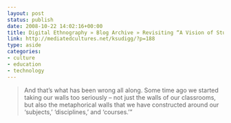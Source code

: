 ```yaml
---
layout: post
status: publish
date: 2008-10-22 14:02:16+00:00
title: Digital Ethnography » Blog Archive » Revisiting “A Vision of Students Today”
link: http://mediatedcultures.net/ksudigg/?p=188
type: aside
categories:
- culture
- education
- technology
---
```


> And that’s what has been wrong all along. Some time ago we started taking our walls too seriously – not just the walls of our classrooms, but also the metaphorical walls that we have constructed around our ‘subjects,’ ‘disciplines,’ and ‘courses.’”
